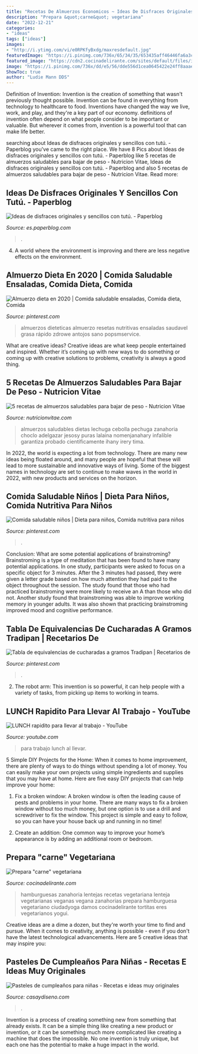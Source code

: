 ```yaml
---
title: "Recetas De Almuerzos Economicos ~ Ideas De Disfraces Originales Y Sencillos Con Tutú."
description: "Prepara &quot;carne&quot; vegetariana"
date: "2022-12-21"
categories:
- "ideas"
tags: ["ideas"]
images:
- "http://i.ytimg.com/vi/e0RPKfyBxdg/maxresdefault.jpg"
featuredImage: "https://i.pinimg.com/736x/65/34/35/653435aff46446fa6a3c4018b79ea442.jpg"
featured_image: "https://cdn2.cocinadelirante.com/sites/default/files/images/2016/06/48ea0660d59e99aecf9849a0162a796d.jpg"
image: "https://i.pinimg.com/736x/dd/e5/56/dde556d1cea0645422e24ff8aaae820b.jpg"
ShowToc: true
author: "Ludie Mann DDS"
---
```



Definition of Invention:
Invention is the creation of something that wasn't previously thought possible. Invention can be found in everything from technology to healthcare to food. Inventions have changed the way we live, work, and play, and they're a key part of our economy. definitions of invention often depend on what people consider to be important or valuable. But wherever it comes from, invention is a powerful tool that can make life better.

	

		
searching about Ideas de disfraces originales y sencillos con tutú. - Paperblog you've came to the right place. We have 8 Pics about Ideas de disfraces originales y sencillos con tutú. - Paperblog like 5 recetas de almuerzos saludables para bajar de peso - Nutricion Vitae, Ideas de disfraces originales y sencillos con tutú. - Paperblog and also 5 recetas de almuerzos saludables para bajar de peso - Nutricion Vitae. Read more:
		
    
## Ideas De Disfraces Originales Y Sencillos Con Tutú. - Paperblog

<img loading=lazy src="https://m1.paperblog.com/i/306/3064881/ideas-disfraces-originales-sencillos-tutu-L-ca_rx2.jpeg" onerror="this.onerror=null;this.src='https://tse4.mm.bing.net/th?id=OIP.i2bsiuSxBaTds5jUyUSaagHaKb&amp;pid=15.1';" alt="Ideas de disfraces originales y sencillos con tutú. - Paperblog">

_Source: es.paperblog.com_

>. 

	

4. A world where the environment is improving and there are less negative effects on the environment. 

    
## Almuerzo Dieta En 2020 | Comida Saludable Ensaladas, Comida Dieta, Comida

<img loading=lazy src="https://i.pinimg.com/736x/dd/e5/56/dde556d1cea0645422e24ff8aaae820b.jpg" onerror="this.onerror=null;this.src='https://tse1.mm.bing.net/th?id=OIP.xoeqiP8B6hstkXWQEGrmuQHaJ4&amp;pid=15.1';" alt="Almuerzo dieta en 2020 | Comida saludable ensaladas, Comida dieta, Comida">

_Source: pinterest.com_

>almuerzos dieteticas almuerzo resetas nutritivas ensaladas saudavel grasa rápido zdrowe antojos sano popsmservice. 

	

What are creative ideas?
Creative ideas are what keep people entertained and inspired. Whether it’s coming up with new ways to do something or coming up with creative solutions to problems, creativity is always a good thing.

    
## 5 Recetas De Almuerzos Saludables Para Bajar De Peso - Nutricion Vitae

<img loading=lazy src="https://nutricionvitae.com/wp-content/uploads/2021/01/almuerzos.jpg" onerror="this.onerror=null;this.src='https://tse4.mm.bing.net/th?id=OIP.DggVuaeeuHzpDuowHuZMogHaHZ&amp;pid=15.1';" alt="5 recetas de almuerzos saludables para bajar de peso - Nutricion Vitae">

_Source: nutricionvitae.com_

>almuerzos saludables dietas lechuga cebolla pechuga zanahoria choclo adelgazar jesosy puras lalaina nomenjanahary infalible garantiza probado científicamente ihany irery tima. 

	

In 2022, the world is expecting a lot from technology. There are many new ideas being floated around, and many people are hopeful that these will lead to more sustainable and innovative ways of living. Some of the biggest names in technology are set to continue to make waves in the world in 2022, with new products and services on the horizon.

    
## Comida Saludable Niños | Dieta Para Niños, Comida Nutritiva Para Niños

<img loading=lazy src="https://i.pinimg.com/736x/58/3d/75/583d753cc02353cdd1c70808e12801f8--ideas-para-baby-meals.jpg" onerror="this.onerror=null;this.src='https://tse2.mm.bing.net/th?id=OIP.duVhVT3QZFP3ECDDqwB9BwHaHa&amp;pid=15.1';" alt="Comida saludable niños | Dieta para niños, Comida nutritiva para niños">

_Source: pinterest.com_

>. 

	

Conclusion: What are some potential applications of brainstroming?
Brainstroming is a type of meditation that has been found to have many potential applications. In one study, participants were asked to focus on a specific object for 3 minutes. After the 3 minutes had passed, they were given a letter grade based on how much attention they had paid to the object throughout the session. The study found that those who had practiced brainstroming were more likely to receive an A than those who did not. Another study found that brainstroming was able to improve working memory in younger adults. It was also shown that practicing brainstroming improved mood and cognitive performance.

    
## Tabla De Equivalencias De Cucharadas A Gramos Tradipan | Recetarios De

<img loading=lazy src="https://i.pinimg.com/736x/65/34/35/653435aff46446fa6a3c4018b79ea442.jpg" onerror="this.onerror=null;this.src='https://tse3.mm.bing.net/th?id=OIP.fLUmrJoTDjmJOXL0FSduZgHaKL&amp;pid=15.1';" alt="Tabla de equivalencias de cucharadas a gramos Tradipan | Recetarios de">

_Source: pinterest.com_

>. 

	

2. The robot arm: This invention is so powerful, it can help people with a variety of tasks, from picking up items to working in teams.

    
## LUNCH Rapidito Para Llevar Al Trabajo - YouTube

<img loading=lazy src="http://i.ytimg.com/vi/e0RPKfyBxdg/maxresdefault.jpg" onerror="this.onerror=null;this.src='https://tse3.mm.bing.net/th?id=OIP.LxMisl5vF_feJFV5fVCWOwHaEK&amp;pid=15.1';" alt="LUNCH rapidito para llevar al trabajo - YouTube">

_Source: youtube.com_

>para trabajo lunch al llevar. 

	

5 Simple DIY Projects for the Home:
When it comes to home improvement, there are plenty of ways to do things without spending a lot of money. You can easily make your own projects using simple ingredients and supplies that you may have at home. Here are five easy DIY projects that can help improve your home: 
1. Fix a broken window: A broken window is often the leading cause of pests and problems in your home. There are many ways to fix a broken window without too much money, but one option is to use a drill and screwdriver to fix the window. This project is simple and easy to follow, so you can have your house back up and running in no time!

2. Create an addition: One common way to improve your home’s appearance is by adding an additional room or bedroom.

    
## Prepara &quot;carne&quot; Vegetariana

<img loading=lazy src="https://cdn2.cocinadelirante.com/sites/default/files/images/2016/06/48ea0660d59e99aecf9849a0162a796d.jpg" onerror="this.onerror=null;this.src='https://tse3.mm.bing.net/th?id=OIP.CoWDg5FcL_JabOZ5ZjfdWwHaFX&amp;pid=15.1';" alt="Prepara &quot;carne&quot; vegetariana">

_Source: cocinadelirante.com_

>hamburguesas zanahoria lentejas recetas vegetariana lenteja vegetarianas veganas vegana zanahorias prepara hamburguesa vegetariano ciudadyoga damos cocinadelirante tortitas eres vegetarianos yogui. 

	

Creative ideas are a dime a dozen, but they're worth your time to find and pursue. When it comes to creativity, anything is possible - even if you don't have the latest technological advancements. Here are 5 creative ideas that may inspire you: 

    
## Pasteles De Cumpleaños Para Niñas - Recetas E Ideas Muy Originales

<img loading=lazy src="https://casaydiseno.com/wp-content/uploads/2018/08/pastel-alto-blanco-brillante.jpg" onerror="this.onerror=null;this.src='https://tse3.mm.bing.net/th?id=OIP.q8WxgeDJ3rOZOb0xGum-kgHaLH&amp;pid=15.1';" alt="Pasteles de cumpleaños para niñas - Recetas e ideas muy originales">

_Source: casaydiseno.com_

>. 

	

Invention is a process of creating something new from something that already exists. It can be a simple thing like creating a new product or invention, or it can be something much more complicated like creating a machine that does the impossible. No one invention is truly unique, but each one has the potential to make a huge impact in the world.

